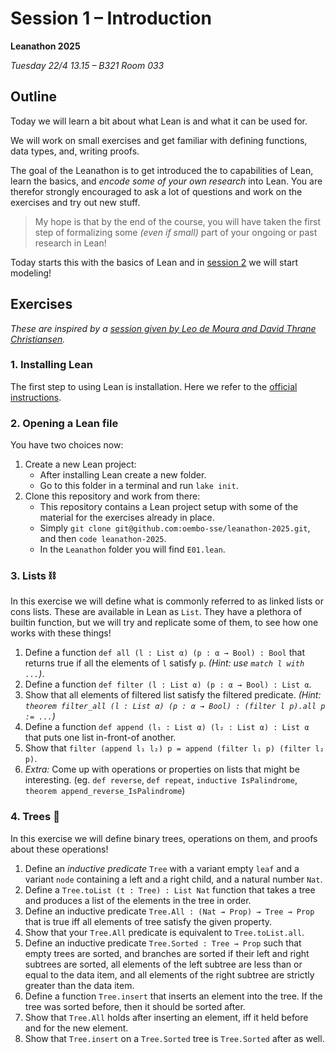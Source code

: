 # Session 1 – Introduction
**Leanathon 2025**

_Tuesday 22/4 13.15 – B321 Room 033_

## Outline

Today we will learn a bit about what Lean is and what it can be used for.

We will work on small exercises and get familiar with defining functions, data types, and, writing proofs.

The goal of the Leanathon is to get introduced the to capabilities of Lean, learn the basics, and _encode some of your own research_ into Lean. You are therefor strongly encouraged to ask a lot of questions and work on the exercises and try out new stuff.

> My hope is that by the end of the course, you will have taken the first step of formalizing some _(even if small)_ part of your ongoing or past research in Lean!

Today starts this with the basics of Lean and in [session 2](w02.md) we will start modeling!

## Exercises

_These are inspired by a [session given by Leo de Moura and David Thrane Christiansen](https://github.com/david-christiansen/ssft24/blob/main/README.md#lab-session)._

### 1. Installing Lean

The first step to using Lean is installation. Here we refer to the [official instructions](https://lean-lang.org/lean4/doc/quickstart.html).

### 2. Opening a Lean file

You have two choices now:

1. Create a new Lean project:
    - After installing Lean create a new folder.
    - Go to this folder in a terminal and run `lake init`.
2. Clone this repository and work from there:
    - This repository contains a Lean project setup with some of the material for the exercises already in place.
    - Simply `git clone git@github.com:oembo-sse/leanathon-2025.git`, and then `code leanathon-2025`.
    - In the `Leanathon` folder you will find `E01.lean`.

### 3. Lists ⛓️

In this exercise we will define what is commonly referred to as linked lists or cons lists. These are available in Lean as `List`. They have a plethora of builtin function, but we will try and replicate some of them, to see how one works with these things!

1. Define a function `def all (l : List α) (p : α → Bool) : Bool` that returns true if all the elements of `l` satisfy `p`. _(Hint: use `match l with ...`)_.
2. Define a function `def filter (l : List α) (p : α → Bool) : List α`.
3. Show that all elements of filtered list satisfy the filtered predicate. _(Hint: `theorem filter_all (l : List α) (p : α → Bool) : (filter l p).all p := ...`)_
4. Define a function `def append (l₁ : List α) (l₂ : List α) : List α` that puts one list in-front-of another.
5. Show that `filter (append l₁ l₂) p = append (filter l₁ p) (filter l₂ p)`.
6. _Extra:_ Come up with operations or properties on lists that might be interesting. (eg. `def reverse`, `def repeat`, `inductive IsPalindrome`, `theorem append_reverse_IsPalindrome`)

### 4. Trees 🌳

In this exercise we will define binary trees, operations on them, and proofs about these operations!

1. Define an _inductive predicate_ `Tree` with a variant empty `leaf` and a variant `node` containing a left and a right child, and a natural number `Nat`.
2. Define a `Tree.toList (t : Tree) : List Nat` function that takes a tree and produces a list of the elements in the tree in order.
3. Define an inductive predicate `Tree.All : (Nat → Prop) → Tree → Prop` that is true iff all elements of tree satisfy the given property.
4. Show that your `Tree.All` predicate is equivalent to `Tree.toList.all`.
5. Define an inductive predicate `Tree.Sorted : Tree → Prop` such that empty trees are sorted, and branches are sorted if their left and right subtrees are sorted, all elements of the left subtree are less than or equal to the data item, and all elements of the right subtree are strictly greater than the data item.
6. Define a function `Tree.insert` that inserts an element into the tree. If the tree was sorted before, then it should be sorted after.
7. Show that `Tree.All` holds after inserting an element, iff it held before and for the new element.
8. Show that `Tree.insert` on a `Tree.Sorted` tree is `Tree.Sorted` after as well.
